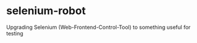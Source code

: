 selenium-robot
==============

Upgrading Selenium (Web-Frontend-Control-Tool) to something useful for testing
